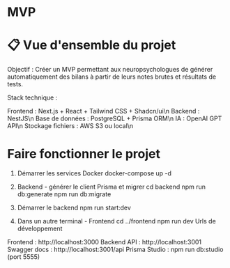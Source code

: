 # MVP

# 📋 Vue d'ensemble du projet
Objectif : Créer un MVP permettant aux neuropsychologues de générer automatiquement des bilans à partir de leurs notes brutes et résultats de tests.

Stack technique :

Frontend : Next.js + React + Tailwind CSS + Shadcn/ui\n
Backend : NestJS\n
Base de données : PostgreSQL + Prisma ORM\n
IA : OpenAI GPT API\n
Stockage fichiers : AWS S3 ou local\n

# Faire fonctionner le projet

1. Démarrer les services Docker
docker-compose up -d

2. Backend - générer le client Prisma et migrer
cd backend
npm run db:generate
npm run db:migrate

3. Démarrer le backend
npm run start:dev

4. Dans un autre terminal - Frontend
cd ../frontend
npm run dev
Urls de développement

Frontend : http://localhost:3000
Backend API : http://localhost:3001
Swagger docs : http://localhost:3001/api
Prisma Studio : npm run db:studio (port 5555)


